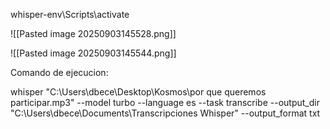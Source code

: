 whisper-env\Scripts\activate

![[Pasted image 20250903145528.png]]

![[Pasted image 20250903145544.png]]

Comando de ejecucion:

whisper "C:\Users\dbece\Desktop\Kosmos\por que queremos participar.mp3" --model turbo --language es --task transcribe --output_dir "C:\Users\dbece\Documents\Transcripciones Whisper" --output_format txt